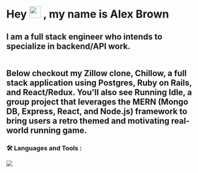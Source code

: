 <h1>
  Hey 
  <img src="https://media.giphy.com/media/hvRJCLFzcasrR4ia7z/giphy.gif" width="30px"/>
  , my name is Alex Brown 
</h1>
<h2>
I am a full stack engineer who intends to specialize in backend/API work. 
</br>
</br>
  
Below checkout my Zillow clone, Chillow, a full stack application using Postgres, Ruby on Rails, and React/Redux. You'll also see Running Idle, a group project that leverages the MERN (Mongo DB, Express, React, and Node.js) framework to bring users a  retro themed and motivating real-world running game.

</h2>

### :hammer_and_wrench: Languages and Tools :
  <a href="https://skillicons.dev">
    <img src="https://skillicons.dev/icons?i=ruby,js,html,css" />
  </a>
